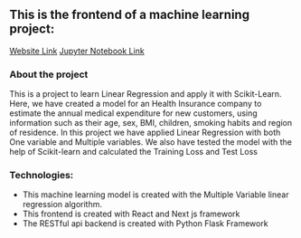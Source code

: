 ## This is the frontend of a machine learning project:

[Website Link](https://mediexpense-predictor.vercel.app/)
[Jupyter Notebook Link](https://github.com/alamgirakash2000/machine-learning-with-python-ZeroToGBMs/blob/main/01-linear-regression.ipynb)

### About the project

This is a project to learn Linear Regression and apply it with Scikit-Learn.
Here, we have created a model for an Health Insurance company to estimate the
annual medical expenditure for new customers, using information such as their
age, sex, BMI, children, smoking habits and region of residence. In this project
we have applied Linear Regression with both One variable and Multiple variables.
We also have tested the model with the help of Scikit-learn and calculated the
Training Loss and Test Loss

### Technologies:

- This machine learning model is created with the Multiple Variable linear
  regression algorithm.
- This frontend is created with React and Next js framework
- The RESTful api backend is created with Python Flask Framework
